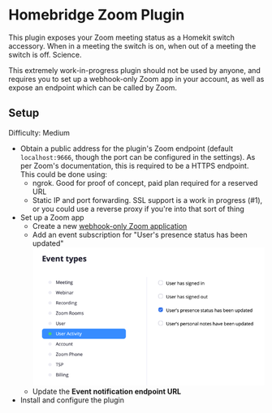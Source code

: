 # Homebridge Zoom Plugin

This plugin exposes your Zoom meeting status as a Homekit switch accessory. When in a meeting the switch is on, when out of a meeting the switch is off. Science.

This extremely work-in-progress plugin should not be used by anyone, and requires you to set up a webhook-only Zoom app in your account, as well as expose an endpoint which can be called by Zoom.


## Setup

Difficulty: Medium

* Obtain a public address for the plugin's Zoom endpoint (default `localhost:9666`, though the port can be configured in the settings). As per Zoom's documentation, this is required to be a HTTPS endpoint. This could be done using:
  * ngrok. Good for proof of concept, paid plan required for a reserved URL
  * Static IP and port forwarding. SSL support is a work in progress (#1), or you could use a reverse proxy if you're into that sort of thing
* Set up a Zoom app
  * Create a new [webhook-only Zoom application](https://marketplace.zoom.us/docs/guides/build/webhook-only-app) 
  * Add an event subscription for "User's presence status has been updated"
  ![Screenshot showing only "User's presence status has been updated" event has been updated](docs/zoom_event_types.png)
  * Update the **Event notification endpoint URL**
* Install and configure the plugin
